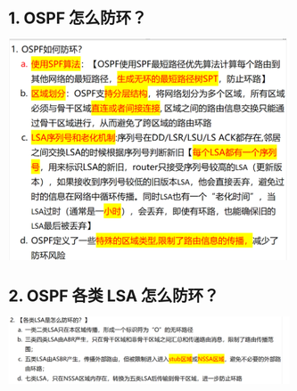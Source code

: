 # 1. OSPF 怎么防环？

![alt text](images/面试题---OSPF防环/image.png)

# 2. OSPF 各类 LSA 怎么防环？

![alt text](images/面试题---OSPF防环/image-1.png)
